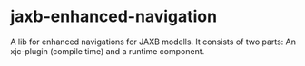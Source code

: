 # jaxb-enhanced-navigation
A lib for enhanced navigations for JAXB modells. It consists of two parts: An xjc-plugin (compile time) and a runtime component.
